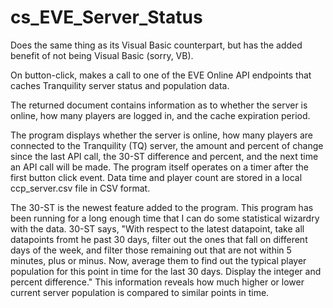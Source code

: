 # cs_EVE_Server_Status

Does the same thing as its Visual Basic counterpart, but has the added benefit of not being Visual Basic (sorry, VB).

On button-click, makes a call to one of the EVE Online API endpoints that caches Tranquility server status and population data. 

The returned document contains information as to whether the server is online, how many players are logged in, and the cache expiration period.

The program displays whether the server is online, how many players are connected to the Tranquility (TQ) server, the amount and percent of change since the last API call, the 30-ST difference and percent, and the next time an API call will be made. The program itself operates on a timer after the first button click event. Data time and player count are stored in a local ccp_server.csv file in CSV format.

The 30-ST is the newest feature added to the program. This program has been running for a long enough time that I can do some statistical wizardry with the data. 30-ST says, "With respect to the latest datapoint, take all datapoints fromt he past 30 days, filter out the ones that fall on different days of the week, and filter those remaining out that are not within 5 minutes, plus or minus. Now, average them to find out the typical player population for this point in time for the last 30 days. Display the integer and percent difference." This information reveals how much higher or lower current server population is compared to similar points in time.
